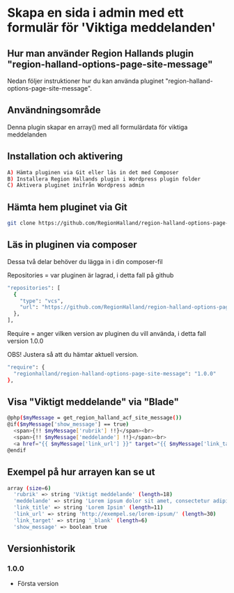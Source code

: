 # Skapa en sida i admin med ett formulär för 'Viktiga meddelanden'

## Hur man använder Region Hallands plugin "region-halland-options-page-site-message"

Nedan följer instruktioner hur du kan använda pluginet "region-halland-options-page-site-message".


## Användningsområde

Denna plugin skapar en array() med all formulärdata för viktiga meddelanden


## Installation och aktivering

```sh
A) Hämta pluginen via Git eller läs in det med Composer
B) Installera Region Hallands plugin i Wordpress plugin folder
C) Aktivera pluginet inifrån Wordpress admin
```


## Hämta hem pluginet via Git

```sh
git clone https://github.com/RegionHalland/region-halland-options-page-site-message.git
```


## Läs in pluginen via composer

Dessa två delar behöver du lägga in i din composer-fil

Repositories = var pluginen är lagrad, i detta fall på github

```sh
"repositories": [
  {
    "type": "vcs",
    "url": "https://github.com/RegionHalland/region-halland-options-page-site-message.git"
  },
],
```
Require = anger vilken version av pluginen du vill använda, i detta fall version 1.0.0

OBS! Justera så att du hämtar aktuell version.

```sh
"require": {
  "regionhalland/region-halland-options-page-site-message": "1.0.0"
},
```


## Visa "Viktigt meddelande" via "Blade"

```sh
@php($myMessage = get_region_halland_acf_site_message())    
@if($myMessage['show_message'] == true)
  <span>{!! $myMessage['rubrik'] !!}</span><br>
  <span>{!! $myMessage['meddelande'] !!}</span><br>
  <a href="{{ $myMessage['link_url'] }}" target="{{ $myMessage['link_target'] }}">{{ $myMessage['link_title'] }}</a>
@endif
```
        

## Exempel på hur arrayen kan se ut

```sh
array (size=6)
  'rubrik' => string 'Viktigt meddelande' (length=18)
  'meddelande' => string 'Lorem ipsum dolor sit amet, consectetur adipiscing elit.' (length=56)
  'link_title' => string 'Lorem Ipsim' (length=11)
  'link_url' => string 'http://exempel.se/lorem-ipsum/' (length=30)
  'link_target' => string '_blank' (length=6)
  'show_message' => boolean true
```

## Versionhistorik

### 1.0.0
- Första version